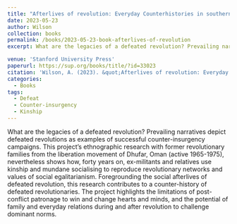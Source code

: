 ```yaml
---
title: "Afterlives of revolution: Everyday Counterhistories in southern Oman"
date: 2023-05-23
author: Wilson
collection: books
permalink: /books/2023-05-23-book-afterlives-of-revolution
excerpt: What are the legacies of a defeated revolution? Prevailing narratives depict defeated revolutions as examples of successful counter-insurgency campaigns.

venue: 'Stanford University Press'
paperurl: https://sup.org/books/title/?id=33023
citation: 'Wilson, A. (2023). &quot;Afterlives of revolution: Everyday Counterhistories in southern Oman.&quot; <i>Stanford University Press</i>. 1(1).'
categories:
  - Books
tags:
  - Defeat
  - Counter-insurgency
  - Kinship
---
```


What are the legacies of a defeated revolution? Prevailing narratives depict defeated revolutions as examples of successful counter-insurgency campaigns. This project’s ethnographic research with former revolutionary families from the liberation movement of Dhufar, Oman (active 1965-1975), nevertheless shows how, forty years on, ex-militants and relatives use kinship and mundane socialising to reproduce revolutionary networks and values of social egalitarianism. Foregrounding the social afterlives of defeated revolution, this research contributes to a counter-history of defeated revolutionaries. The project highlights the limitations of post-conflict patronage to win and change hearts and minds, and the potential of family and everyday relations during and after revolution to challenge dominant norms.

